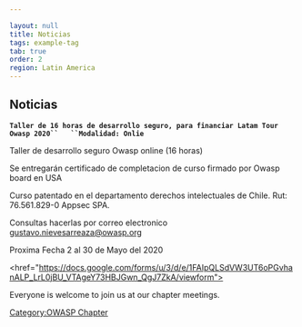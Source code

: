 ```yaml
---

layout: null
title: Noticias
tags: example-tag
tab: true
order: 2
region: Latin America
---
```



## Noticias

**`Taller de 16 horas de desarrollo seguro, para financiar Latam Tour Owasp 2020``   ``Modalidad: Onlie`**

Taller de desarrollo seguro Owasp online (16 horas)

Se entregarán certificado de completacion de curso firmado por Owasp board en USA

Curso patentado en el departamento derechos intelectuales de Chile.
Rut: 76.561.829-0
Appsec SPA.

Consultas hacerlas por correo electronico gustavo.nievesarreaza@owasp.org

Proxima Fecha 2 al 30 de Mayo del 2020


<href="https://docs.google.com/forms/u/3/d/e/1FAIpQLSdVW3UT6oPGvhanALP_LrL0jBU_VTAgeY73HBJGwn_QgJ7ZkA/viewform">



Everyone is welcome to join us at our chapter meetings.

[Category:OWASP Chapter](Category:OWASP_Chapter "wikilink")

